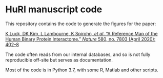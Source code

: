 # HuRI manuscript code

This repository contains the code to generate the figures for the paper: 

[K Luck, DK Kim, L Lambourne, K Spirohn, *et al*. “A Reference Map of the Human Binary Protein Interactome.” *Nature* 580, no. 7803 (April 2020): 402–8](www.nature.com/articles/s41586-020-2188-x)

The code often reads from our internal databases, and so is not fully reproducible off-site but serves as
documentation.

Most of the code is in Python 3.7, with some R, Matlab and other scripts.
